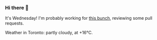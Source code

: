 ### Hi there :wave:

It's Wednesday! I'm probably working for [this bunch](https://github.com/kohofinancial), reviewing some pull requests.

Weather in Toronto: partly cloudy, at +16°C.
